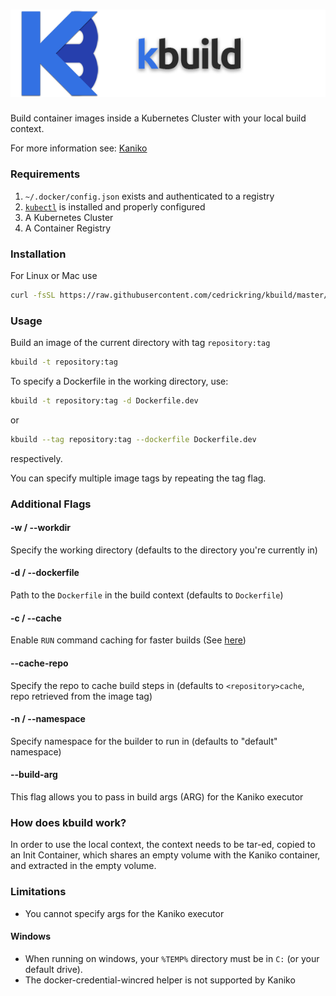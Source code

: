 # ![Logo](logo/kbuild.png)

Build container images inside a Kubernetes Cluster with your local build context.

For more information see: [Kaniko](https://github.com/GoogleContainerTools/kaniko)

### Requirements
1. `~/.docker/config.json` exists and authenticated to a registry
2. [`kubectl`](https://kubernetes.io/docs/tasks/tools/install-kubectl/#install-kubectl-binary-using-curl) is installed and properly configured 
3. A Kubernetes Cluster
4. A Container Registry

### Installation

For Linux or Mac use

```bash
curl -fsSL https://raw.githubusercontent.com/cedrickring/kbuild/master/scripts/get | bash
```

### Usage

Build an image of the current directory with tag `repository:tag`

```bash
kbuild -t repository:tag
````

To specify a Dockerfile in the working directory, use:

```bash
kbuild -t repository:tag -d Dockerfile.dev
```

or

```bash
kbuild --tag repository:tag --dockerfile Dockerfile.dev
```

respectively.

You can specify multiple image tags by repeating the tag flag.

### Additional Flags
 
#### -w / --workdir

Specify the working directory (defaults to the directory you're currently in)

#### -d / --dockerfile

Path to the `Dockerfile` in the build context (defaults to `Dockerfile`)

#### -c / --cache

Enable `RUN` command caching for faster builds (See [here](https://github.com/GoogleContainerTools/kaniko/blob/master/README.md#--cache))

#### --cache-repo

Specify the repo to cache build steps in (defaults to `<repository>cache`, repo retrieved from the image tag)

#### -n / --namespace

Specify namespace for the builder to run in (defaults to "default" namespace)

#### --build-arg

This flag allows you to pass in build args (ARG) for the Kaniko executor

### How does kbuild work?

In order to use the local context, the context needs to be tar-ed, copied to an Init Container, which shares an
empty volume with the Kaniko container, and extracted in the empty volume. 

### Limitations

* You cannot specify args for the Kaniko executor

#### Windows
* When running on windows, your `%TEMP%` directory must be in `C:` (or your default drive).
* The docker-credential-wincred helper is not supported by Kaniko